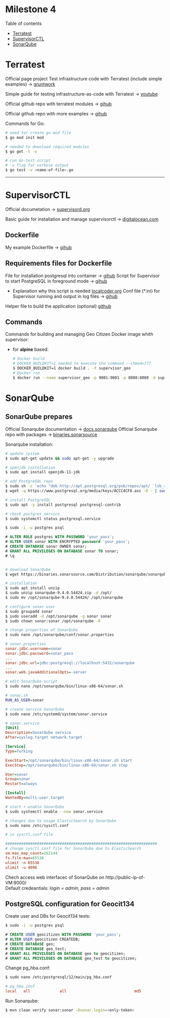 # Milestone 4
Table of contents 
- [Terratest](#terratest)
- [SupervisorCTL](#supervisorCTL)
- [SonarQube](#sonarQube)

# Terratest

Official page project Test infrastructure code with Terratest (include simple examples)  -> [gruntwork](https://terratest.gruntwork.io/)

Simple guide for testing infrastructure-as-code with Terratest -> [youtube](https://www.youtube.com/watch?v=GLhtnOdSIh0)

Official github repo with terratest modules -> [gihub](https://github.com/gruntwork-io/terratest/tree/master/modules)

Official github repo with more examples -> [gihub](https://github.com/gruntwork-io/terratest/tree/master/modules)

Commands for Go:

  ```bash
  # need for create go.mod file
  $ go mod init mod

  # needed to download required modules
  $ go get -t -v

  # run Go-test script
  # -v flag for verbose output
  $ go test -v <name-of-file>.go
  ```
_________________________________________________________________________________________________
# SupervisorCTL
Official documetation -> [supervisord.org](http://supervisord.org/index.html#)

Basic guide for installation and manage supervisorctl -> [digitalocean.com](https://www.digitalocean.com/community/tutorials/how-to-install-and-manage-supervisor-on-ubuntu-and-debian-vps)

## Dockerfile
My example Dockerfile -> [gihub](https://github.com/OdalNorth/DevOps_Milstone_4/blob/main/supervisorctl/alpine/Dockerfile)

## Requirements files for Dockerfile
File for installation postgresql into container -> [gihub](https://github.com/OdalNorth/DevOps_Milstone_4/blob/main/supervisorctl/alpine/install.sh)
Script for Supervisor to start PostgreSQL in foreground mode -> [gihub](https://github.com/OdalNorth/DevOps_Milstone_4/blob/main/supervisorctl/alpine/postgres_service.sh)
- Explanation why this script is needed [localcoder.org](https://localcoder.org/running-postgresql-with-supervisord)
Conf file (*.ini) for Supervisor running and output in log files -> [gihub](https://github.com/OdalNorth/DevOps_Milstone_4/blob/main/supervisorctl/alpine/supervisord.ini)

Helper file to build the application (optional) [github](https://github.com/OdalNorth/DevOps_Milstone_4/blob/main/supervisorctl/alpine/script.sh)

## Commands

Commands for building and managing Geo Citizen Docker image whith supervisor:

- for **alpine** based:

  ```bash
  # Docker build
  # DOCKER_BUILDKIT=1 needed to execute the command --chmod=777
  $ DOCKER_BUILDKIT=1 docker build . -t supervisor_geo
  # Docker run
  $ docker run --name supervisor_geo -p 9001:9001 -p 8080:8080 -d supervisor_geo:latest
  ```
# SonarQube

## SonarQube prepares

Official Sonarqube documentation -> [docs.sonarqube](https://docs.sonarqube.org/latest/)
Official Sonarqube repo with packages -> [binaries.sonarsource](https://binaries.sonarsource.com/?prefix=Distribution/sonarqube/)

Sonarqube installation:

  ```bash
  # update system
  $ sudo apt-get update && sudo apt-get -y upgrade
  
  # openjdk installation
  $ sudo apt install openjdk-11-jdk

  # add PostgreSQL repo
  $ sudo sh -c 'echo "deb http://apt.postgresql.org/pub/repos/apt/ `lsb_release -cs`-pgdg main" >> /etc/apt/sources.list.d/pgdg.list'
  $ wget -q https://www.postgresql.org/media/keys/ACCC4CF8.asc -O - | sudo apt-key add -

  # install PostgreSQL
  $ sudo apt -y install postgresql postgresql-contrib

  # check postgres service
  $ sudo systemctl status postgresql.service

  $ sudo -i -u postgres psql
  ```

  ```sql
  # ALTER ROLE postgres WITH PASSWORD 'your_pass';
  # ALTER USER sonar WITH ENCRYPTED password 'your_pass';
  # CREATE DATABASE sonar OWNER sonar;
  # GRANT ALL PRIVILEGES ON DATABASE sonar TO sonar;
  # \q
  ```

  ```bash
  
  # download SonarQube
  $ wget https://binaries.sonarsource.com/Distribution/sonarqube/sonarqube-9.4.0.54424.zip

  # installation
  $ sudo apt install unzip
  $ sudo unzip sonarqube-9.4.0.54424.zip -d /opt/
  $ sudo mv /opt/sonarqube-9.4.0.54424/ /opt/sonarqube
  
  # configure sonar user
  $ sudo groupadd sonar
  $ sudo useradd -d /opt/sonarqube -g sonar sonar
  $ sudo chown sonar:sonar /opt/sonarqube -R

  # change properties of SonarQube
  $ sudo nano /opt/sonarqube/conf/sonar.properties
  ```

  ```ini
  # sonar.properties
  sonar.jdbc.username=sonar
  sonar.jdbc.password=sonar_pass
  ...
  sonar.jdbc.url=jdbc:postgresql://localhost:5432/sonarqube
  ...
  sonar.web.javaAdditionalOpts=-server
  ```

  ```bash
  # edit SonarQube script
  $ sudo nano /opt/sonarqube/bin/linux-x86-64/sonar.sh
  ```

  ```sh
  # sonar.sh
  RUN_AS_USER=sonar
  ```

  ```bash
  # create service SonarQube
  $ sudo nano /etc/systemd/system/sonar.service
  ```

  ```ini
  # sonar.service
  [Unit]
  Description=SonarQube service
  After=syslog.target network.target

  [Service]
  Type=forking

  ExecStart=/opt/sonarqube/bin/linux-x86-64/sonar.sh start
  ExecStop=/opt/sonarqube/bin/linux-x86-64/sonar.sh stop

  User=sonar
  Group=sonar
  Restart=always

  [Install]
  WantedBy=multi-user.target
  ```

  ```bash
  # start + enable SonarQube
  $ sudo systemctl enable --now sonar.service

  # changes due to usage ElasticSearch by SonarQube
  $ sudo nano /etc/sysctl.conf
  ```

  ```ini
  # in sysctl.conf file

  ###################################################################
  # change sysctl.conf file for SonarQube due to ElasticSearch
  vm.max_map_count=262144
  fs.file-max=65536
  ulimit -n 65536
  ulimit -u 4096
  ```

Chech access web interfacec of SonarQube on http://public-ip-of-VM:9000/  
Default credeantials: *login = admin, pass = admin* 

## PostgreSQL configuration for Geocit134

Create user and DBs for Geocit134 tests:

  ```bash
  $ sudo -i -u postgres psql
  ```

  ```sql
  # CREATE USER geocitizen WITH PASSWORD 'your_pass';
  # ALTER USER geocitizen CREATEDB;
  # CREATE DATABASE geo;
  # CREATE DATABASE geo_test;
  # GRANT ALL PRIVILEGES ON DATABASE geo to geocitizen;
  # GRANT ALL PRIVILEGES ON DATABASE geo_test to geocitizen;
  ```

Change pg_hba.conf:

  ```bash
  $ sudo nano /etc/postgresql/12/main/pg_hba.conf
  ```

  ```ini
  # pg_hba.conf
  local   all             all                              md5
  ```

Run Sonarqube:
  ```bash
  $ mvn clean verify sonar:sonar -Dsonar.login=<only-token>
  ```